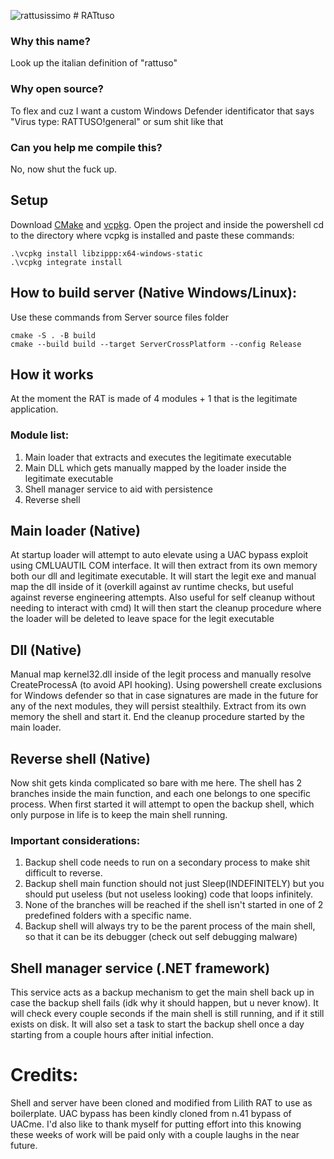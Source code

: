 ![rattusissimo](https://user-images.githubusercontent.com/88135556/175606304-e6ca0b95-4d65-4e0f-a1bd-916467b84e61.png) # RATtuso
### Why this name?
Look up the italian definition of "rattuso"
### Why open source?
To flex and cuz I want a custom Windows Defender identificator that says "Virus type: RATTUSO!general" or sum shit like that
### Can you help me compile this?
No, now shut the fuck up.

## Setup
Download [CMake](https://cmake.org/download/ "CMake download") and [vcpkg](https://vcpkg.io/en/getting-started.html).
Open the project and inside the powershell cd to the directory where vcpkg is installed and paste these commands:
```
.\vcpkg install libzippp:x64-windows-static
.\vcpkg integrate install
```

## How to build server (Native Windows/Linux):
Use these commands from Server source files folder
```
cmake -S . -B build 
cmake --build build --target ServerCrossPlatform --config Release
```

## How it works
At the moment the RAT is made of 4 modules + 1 that is the legitimate application.

### Module list:
1. Main loader that extracts and executes the legitimate executable
2. Main DLL which gets manually mapped by the loader inside the legitimate executable
3. Shell manager service to aid with persistence
4. Reverse shell

## Main loader (Native)
At startup loader will attempt to auto elevate using a UAC bypass exploit using CMLUAUTIL COM interface.
It will then extract from its own memory both our dll and legitimate executable.
It will start the legit exe and manual map the dll inside of it (overkill against av runtime checks, but useful against reverse engineering attempts. Also useful for self cleanup without needing to interact with cmd)
It will then start the cleanup procedure where the loader will be deleted to leave space for the legit executable

## Dll (Native)
Manual map kernel32.dll inside of the legit process and manually resolve CreateProcessA (to avoid API hooking).
Using powershell create exclusions for Windows defender so that in case signatures are made in the future for any of the next modules, they will persist stealthily.
Extract from its own memory the shell and start it.
End the cleanup procedure started by the main loader.

## Reverse shell (Native)
Now shit gets kinda complicated so bare with me here.
The shell has 2 branches inside the main function, and each one belongs to one specific process.
When first started it will attempt to open the backup shell, which only purpose in life is to keep the main shell running.
### Important considerations:
1. Backup shell code needs to run on a secondary process to make shit difficult to reverse.
2. Backup shell main function should not just Sleep(INDEFINITELY) but you should put useless (but not useless looking) code that loops infinitely.
3. None of the branches will be reached if the shell isn't started in one of 2 predefined folders with a specific name.
4. Backup shell will always try to be the parent process of the main shell, so that it can be its debugger (check out self debugging malware)

## Shell manager service (.NET framework)
This service acts as a backup mechanism to get the main shell back up in case the backup shell fails (idk why it should happen, but u never know).
It will check every couple seconds if the main shell is still running, and if it still exists on disk.
It will also set a task to start the backup shell once a day starting from a couple hours after initial infection.

# Credits:
Shell and server have been cloned and modified from Lilith RAT to use as boilerplate.
UAC bypass has been kindly cloned from n.41 bypass of UACme.
I'd also like to thank myself for putting effort into this knowing these weeks of work will be paid only with a couple laughs in the near future.
